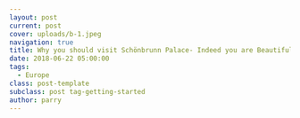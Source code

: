 ```yaml
---
layout: post
current: post
cover: uploads/b-1.jpeg
navigation: true
title: Why you should visit Schönbrunn Palace- Indeed you are Beautiful
date: 2018-06-22 05:00:00
tags:
  - Europe
class: post-template
subclass: post tag-getting-started
author: parry
---
```

